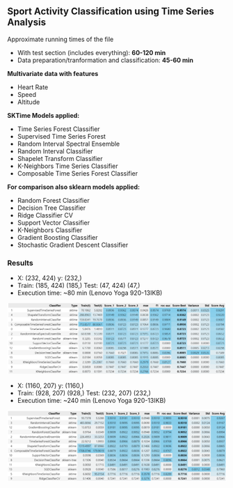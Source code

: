 ## Sport Activity Classification using Time Series Analysis

Approximate running times of the file
- With test section (includes everything): **60-120 min**
- Data preparation/tranformation and classification: **45-60 min**

**Multivariate data with features**
- Heart Rate
- Speed
- Altitude

**SKTime Models applied:**
* Time Series Forest Classifier
* Supervised Time Series Forest
* Random Interval Spectral Ensemble
* Random Interval Classifier
* Shapelet Transform Classifier
* K-Neighbors Time Series Classifier
* Composable Time Series Forest Classifier

**For comparison also sklearn models applied:**
* Random Forest Classifier
* Decision Tree Classifier
* Ridge Classifier CV
* Support Vector Classifier
* K-Neighbors Classifier
* Gradient Boosting Classifier
* Stochastic Gradient Descent Classifier


### Results
* X: (232, 424)  y: (232,)
* Train: (185, 424) (185,) Test: (47, 424) (47,)
* Execution time: ~80 min (Lenovo Yoga 920-13IKB)

![results_a](https://raw.githubusercontent.com/JABE22/Image/main/Random/results_datasetup_a.png)

* X: (1160, 207)  y: (1160,)
* Train: (928, 207) (928,) Test: (232, 207) (232,)
* Execution time: ~240 min (Lenovo Yoga 920-13IKB)

![results_b](https://raw.githubusercontent.com/JABE22/Image/main/Random/results_datasetup_b.png)
